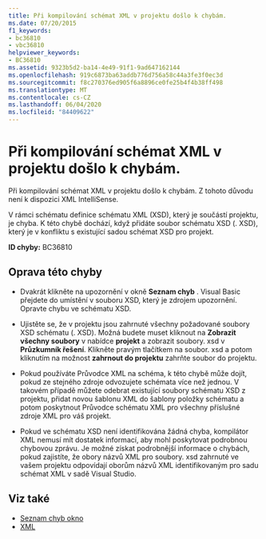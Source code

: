 ```yaml
---
title: Při kompilování schémat XML v projektu došlo k chybám.
ms.date: 07/20/2015
f1_keywords:
- bc36810
- vbc36810
helpviewer_keywords:
- BC36810
ms.assetid: 9323b5d2-ba14-4e49-91f1-9ad647162144
ms.openlocfilehash: 919c6873ba63addb776d756a58c44a3fe3f0ec3d
ms.sourcegitcommit: f8c270376ed905f6a8896ce0fe25b4f4b38ff498
ms.translationtype: MT
ms.contentlocale: cs-CZ
ms.lasthandoff: 06/04/2020
ms.locfileid: "84409622"
---
```

# <a name="errors-occurred-while-compiling-the-xml-schemas-in-the-project"></a>Při kompilování schémat XML v projektu došlo k chybám.
Při kompilování schémat XML v projektu došlo k chybám. Z tohoto důvodu není k dispozici XML IntelliSense.  
  
 V rámci schématu definice schématu XML (XSD), který je součástí projektu, je chyba. K této chybě dochází, když přidáte soubor schématu XSD (. XSD), který je v konfliktu s existující sadou schémat XSD pro projekt.  
  
 **ID chyby:** BC36810  
  
## <a name="to-correct-this-error"></a>Oprava této chyby  
  
- Dvakrát klikněte na upozornění v okně **Seznam chyb** . Visual Basic přejdete do umístění v souboru XSD, který je zdrojem upozornění. Opravte chybu ve schématu XSD.  
  
- Ujistěte se, že v projektu jsou zahrnuté všechny požadované soubory XSD schématu (. XSD). Možná budete muset kliknout na **Zobrazit všechny soubory** v nabídce **projekt** a zobrazit soubory. xsd v **Průzkumník řešení**. Klikněte pravým tlačítkem na soubor. xsd a potom kliknutím na možnost **zahrnout do projektu** zahrňte soubor do projektu.  
  
- Pokud používáte Průvodce XML na schéma, k této chybě může dojít, pokud ze stejného zdroje odvozujete schémata více než jednou. V takovém případě můžete odebrat existující soubory schématu XSD z projektu, přidat novou šablonu XML do šablony položky schématu a potom poskytnout Průvodce schématu XML pro všechny příslušné zdroje XML pro váš projekt.  
  
- Pokud ve schématu XSD není identifikována žádná chyba, kompilátor XML nemusí mít dostatek informací, aby mohl poskytovat podrobnou chybovou zprávu. Je možné získat podrobnější informace o chybách, pokud zajistíte, že obory názvů XML pro soubory. xsd zahrnuté ve vašem projektu odpovídají oborům názvů XML identifikovaným pro sadu schémat XML v sadě Visual Studio.  
  
## <a name="see-also"></a>Viz také

- [Seznam chyb okno](/visualstudio/ide/reference/error-list-window)
- [XML](../../programming-guide/language-features/xml/index.md)
